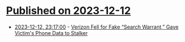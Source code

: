 # [Published on 2023-12-12](index.md)

* [2023-12-12, 23:17:00](https://soylentnews.org/article.pl?sid=23/12/12/0531226&from=rss) - [Verizon Fell for Fake “Search Warrant,” Gave Victim's Phone Data to Stalker](https://soylentnews.org/article.pl?sid=23/12/12/0531226&from=rss)

